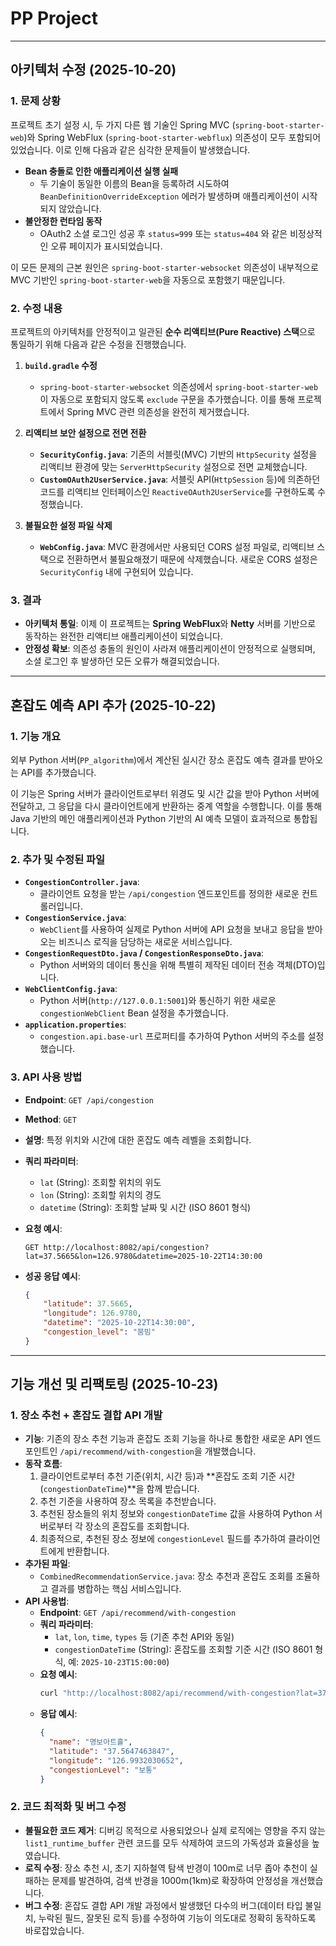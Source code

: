 # PP Project

---

## 아키텍처 수정 (2025-10-20)

### 1. 문제 상황

프로젝트 초기 설정 시, 두 가지 다른 웹 기술인 Spring MVC (`spring-boot-starter-web`)와 Spring WebFlux (`spring-boot-starter-webflux`) 의존성이 모두 포함되어 있었습니다. 이로 인해 다음과 같은 심각한 문제들이 발생했습니다.

- **Bean 충돌로 인한 애플리케이션 실행 실패**
  - 두 기술이 동일한 이름의 Bean을 등록하려 시도하여 `BeanDefinitionOverrideException` 에러가 발생하며 애플리케이션이 시작되지 않았습니다.
- **불안정한 런타임 동작**
  - OAuth2 소셜 로그인 성공 후 `status=999` 또는 `status=404` 와 같은 비정상적인 오류 페이지가 표시되었습니다.

이 모든 문제의 근본 원인은 `spring-boot-starter-websocket` 의존성이 내부적으로 MVC 기반인 `spring-boot-starter-web`을 자동으로 포함했기 때문입니다.

### 2. 수정 내용

프로젝트의 아키텍처를 안정적이고 일관된 **순수 리액티브(Pure Reactive) 스택**으로 통일하기 위해 다음과 같은 수정을 진행했습니다.

1.  **`build.gradle` 수정**
    - `spring-boot-starter-websocket` 의존성에서 `spring-boot-starter-web`이 자동으로 포함되지 않도록 `exclude` 구문을 추가했습니다. 이를 통해 프로젝트에서 Spring MVC 관련 의존성을 완전히 제거했습니다.

2.  **리액티브 보안 설정으로 전면 전환**
    - **`SecurityConfig.java`**: 기존의 서블릿(MVC) 기반의 `HttpSecurity` 설정을 리액티브 환경에 맞는 `ServerHttpSecurity` 설정으로 전면 교체했습니다.
    - **`CustomOAuth2UserService.java`**: 서블릿 API(`HttpSession` 등)에 의존하던 코드를 리액티브 인터페이스인 `ReactiveOAuth2UserService`를 구현하도록 수정했습니다.

3.  **불필요한 설정 파일 삭제**
    - **`WebConfig.java`**: MVC 환경에서만 사용되던 CORS 설정 파일로, 리액티브 스택으로 전환하면서 불필요해졌기 때문에 삭제했습니다. 새로운 CORS 설정은 `SecurityConfig` 내에 구현되어 있습니다.

### 3. 결과

- **아키텍처 통일**: 이제 이 프로젝트는 **Spring WebFlux**와 **Netty** 서버를 기반으로 동작하는 완전한 리액티브 애플리케이션이 되었습니다.
- **안정성 확보**: 의존성 충돌의 원인이 사라져 애플리케이션이 안정적으로 실행되며, 소셜 로그인 후 발생하던 모든 오류가 해결되었습니다.

---

## 혼잡도 예측 API 추가 (2025-10-22)

### 1. 기능 개요

외부 Python 서버(`PP_algorithm`)에서 계산된 실시간 장소 혼잡도 예측 결과를 받아오는 API를 추가했습니다.

이 기능은 Spring 서버가 클라이언트로부터 위경도 및 시간 값을 받아 Python 서버에 전달하고, 그 응답을 다시 클라이언트에게 반환하는 중계 역할을 수행합니다. 이를 통해 Java 기반의 메인 애플리케이션과 Python 기반의 AI 예측 모델이 효과적으로 통합됩니다.

### 2. 추가 및 수정된 파일

- **`CongestionController.java`**:
  - 클라이언트 요청을 받는 `/api/congestion` 엔드포인트를 정의한 새로운 컨트롤러입니다.
- **`CongestionService.java`**:
  - `WebClient`를 사용하여 실제로 Python 서버에 API 요청을 보내고 응답을 받아오는 비즈니스 로직을 담당하는 새로운 서비스입니다.
- **`CongestionRequestDto.java` / `CongestionResponseDto.java`**:
  - Python 서버와의 데이터 통신을 위해 특별히 제작된 데이터 전송 객체(DTO)입니다.
- **`WebClientConfig.java`**:
  - Python 서버(`http://127.0.0.1:5001`)와 통신하기 위한 새로운 `congestionWebClient` Bean 설정을 추가했습니다.
- **`application.properties`**:
  - `congestion.api.base-url` 프로퍼티를 추가하여 Python 서버의 주소를 설정했습니다.

### 3. API 사용 방법

- **Endpoint**: `GET /api/congestion`
- **Method**: `GET`
- **설명**: 특정 위치와 시간에 대한 혼잡도 예측 레벨을 조회합니다.
- **쿼리 파라미터**:
  - `lat` (String): 조회할 위치의 위도
  - `lon` (String): 조회할 위치의 경도
  - `datetime` (String): 조회할 날짜 및 시간 (ISO 8601 형식)

- **요청 예시**:
  ```
  GET http://localhost:8082/api/congestion?lat=37.5665&lon=126.9780&datetime=2025-10-22T14:30:00
  ```

- **성공 응답 예시**:
  ```json
  {
      "latitude": 37.5665,
      "longitude": 126.9780,
      "datetime": "2025-10-22T14:30:00",
      "congestion_level": "붐빔"
  }
  ```

---

## 기능 개선 및 리팩토링 (2025-10-23)

### 1. 장소 추천 + 혼잡도 결합 API 개발

- **기능**: 기존의 장소 추천 기능과 혼잡도 조회 기능을 하나로 통합한 새로운 API 엔드포인트인 `/api/recommend/with-congestion`을 개발했습니다.
- **동작 흐름**:
  1. 클라이언트로부터 추천 기준(위치, 시간 등)과 **혼잡도 조회 기준 시간(`congestionDateTime`)**을 함께 받습니다.
  2. 추천 기준을 사용하여 장소 목록을 추천받습니다.
  3. 추천된 장소들의 위치 정보와 `congestionDateTime` 값을 사용하여 Python 서버로부터 각 장소의 혼잡도를 조회합니다.
  4. 최종적으로, 추천된 장소 정보에 `congestionLevel` 필드를 추가하여 클라이언트에게 반환합니다.
- **추가된 파일**:
  - `CombinedRecommendationService.java`: 장소 추천과 혼잡도 조회를 조율하고 결과를 병합하는 핵심 서비스입니다.
- **API 사용법**:
  - **Endpoint**: `GET /api/recommend/with-congestion`
  - **쿼리 파라미터**:
    - `lat`, `lon`, `time`, `types` 등 (기존 추천 API와 동일)
    - `congestionDateTime` (String): 혼잡도를 조회할 기준 시간 (ISO 8601 형식, 예: `2025-10-23T15:00:00`)
  - **요청 예시**:
    ```bash
    curl "http://localhost:8082/api/recommend/with-congestion?lat=37.5665&lon=126.9780&time=14:30:00&congestionDateTime=2025-10-23T15:00:00&types=14"
    ```
  - **응답 예시**:
    ```json
    {
      "name": "명보아트홀",
      "latitude": "37.5647463847",
      "longitude": "126.9932030652",
      "congestionLevel": "보통" 
    }
    ```

### 2. 코드 최적화 및 버그 수정

- **불필요한 코드 제거**: 디버깅 목적으로 사용되었으나 실제 로직에는 영향을 주지 않는 `list1_runtime_buffer` 관련 코드를 모두 삭제하여 코드의 가독성과 효율성을 높였습니다.
- **로직 수정**: 장소 추천 시, 초기 지하철역 탐색 반경이 100m로 너무 좁아 추천이 실패하는 문제를 발견하여, 검색 반경을 1000m(1km)로 확장하여 안정성을 개선했습니다.
- **버그 수정**: 혼잡도 결합 API 개발 과정에서 발생했던 다수의 버그(데이터 타입 불일치, 누락된 필드, 잘못된 로직 등)를 수정하여 기능이 의도대로 정확히 동작하도록 바로잡았습니다.